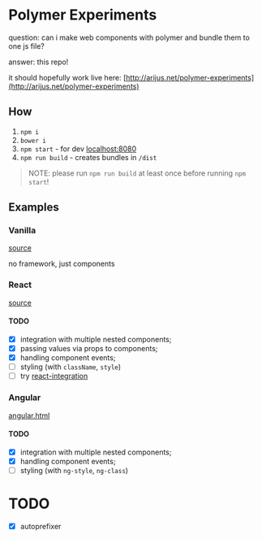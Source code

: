 # Polymer Experiments

question: can i make web components with polymer and bundle them to one js file?

answer: this repo!

it should hopefully work live here: [http://arijus.net/polymer-experiments](http://arijus.net/polymer-experiments)

## How

1. `npm i`
1. `bower i`
1. `npm start` - for dev [localhost:8080](http://localhost:8080)
1. `npm run build` - creates bundles in `/dist`

> NOTE: please run `npm run build` at least once before running `npm start`!

## Examples

### Vanilla

[source](index.html)

no framework, just components

### React

[source](examples/react/index.html)

#### TODO

* [x] integration with multiple nested components;
* [x] passing values via props to components;
* [x] handling component events;
* [ ] styling (with `className`, `style`)
* [ ] try [react-integration](https://github.com/webcomponents/react-integration)

### Angular

[angular.html](angular.html)

#### TODO

* [x] integration with multiple nested components;
* [x] handling component events;
* [ ] styling (with `ng-style`, `ng-class`)

# TODO

* [x] autoprefixer


